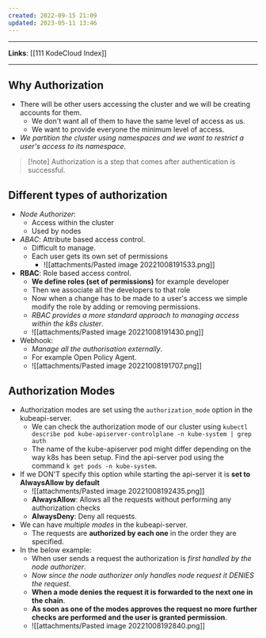 ```yaml
---
created: 2022-09-15 21:09
updated: 2023-05-11 13:46
---
```

---
**Links**: [[111 KodeCloud Index]]

---
## Why Authorization
- There will be other users accessing the cluster and we will be creating accounts for them.
	- We don't want all of them to have the same level of access as us.
	- We want to provide everyone the minimum level of access.
- *We partition the cluster using namespaces and we want to restrict a user's access to its namespace*.

> [!note] Authorization is a step that comes after authentication is successful.

## Different types of authorization
- *Node Authorizer*: 
	- Access within the cluster
	- Used by nodes
- *ABAC*: Attribute based access control. 
	- Difficult to manage.
	- Each user gets its own set of permissions
		- ![[attachments/Pasted image 20221008191533.png]]
- **RBAC**: Role based access control.
	- **We define roles (set of permissions)** for example developer
	- Then we associate all the developers to that role
	- Now when a change has to be made to a user's access we simple modify the role by adding or removing permissions.
	- *RBAC provides a more standard approach to managing access within the k8s cluster*.
	- ![[attachments/Pasted image 20221008191430.png]]
- Webhook:
	- *Manage all the authorisation externally*. 
	- For example Open Policy Agent.
	- ![[attachments/Pasted image 20221008191707.png]]


## Authorization Modes
- Authorization modes are set using the `authorization_mode` option in the kubeapi-server.
	- We can check the authorization mode of our cluster using `kubectl describe pod kube-apiserver-controlplane -n kube-system | grep auth`
	- The name of the kube-apiserver pod might differ depending on the way k8s has been setup. Find the api-server pod using the command `k get pods -n kube-system`.
- If we DON'T specify this option while starting the api-server it is **set to AlwaysAllow by default**
	- ![[attachments/Pasted image 20221008192435.png]]
	- **AlwaysAllow**: Allows all the requests without performing any authorization checks
	- **AlwaysDeny**: Deny all requests.
- We can have *multiple modes* in the kubeapi-server.
	- The requests are **authorized by each one** in the order they are specified.
- In the below example:
	- When user sends a request the authorization is *first handled by the node authorizer*.
	- *Now since the node authorizer only handles node request it DENIES the request*.
	- **When a mode denies the request it is forwarded to the next one in the chain**.
	- **As soon as one of the modes approves the request no more further checks are performed and the user is granted permission**.
	- ![[attachments/Pasted image 20221008192840.png]]

